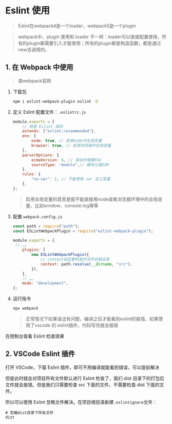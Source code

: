 # Eslint 使用

> Eslint在webpack4是一个loader，webpack5是一个plugin

> webpack中，plugin 使用和 loader 不一样：loader可以直接配置使用，所有的plugin都需要引入才能使用；所有的plugin都是构造函数，都是通过new去调用的。

## 1. 在 Webpack 中使用

> 查webpack官网

1. 下载包

   ```bash
   npm i eslint-webpack-plugin eslint -D
   ```

2. 定义 Eslint 配置文件：`.eslintrc.js`

   ```js
   module.exports = {
       // 继承 Eslint 规则
       extends: ["eslint:recommended"],
       env: {
           node: true, // 启用node中全局变量
           browser: true, // 启用浏览器中全局变量
       },
       parserOptions: {
           ecmaVersion: 6, // 语法环境是ES6
           sourceType: "module",// 模块化是ESM
       },
       rules: {
           "no-var": 2, // 不能使用 var 定义变量
       },
   };
   ```
    > 启用全局变量的意思是能不能直接用node或者浏览器环境中的全局变量，比如window、console.log等等
3. 配置 `webpack.config.js`

   ```js
   const path = require("path");
   const ESLintWebpackPlugin = require("eslint-webpack-plugin");
   
   module.exports = {
   	// ……
       plugins: [
           new ESLintWebpackPlugin({
               // context指定要检查的文件的根目录
               context: path.resolve(__dirname, "src"),
           }),
       ],
       // ……
       mode: "development",
   };
   ```
4. 运行指令

   ```js
   npx webpack
   ```
    > 正常情况下如果语法有问题，编译之后才能看到eslint的报错，如果使用了vscode 的 eslint插件，代码写完就会报错

在控制台查看 Eslint 检查效果

## 2. VSCode Eslint 插件

打开 VSCode，下载 Eslint 插件，即可不用编译就能看到错误，可以提前解决

但是此时就会对项目所有文件默认进行 Eslint 检查了，我们 dist 目录下的打包后文件就会报错。但是我们只需要检查 src 下面的文件，不需要检查 dist 下面的文件。

所以可以使用 Eslint 忽略文件解决。在项目根目录新建`.eslintignore`文件：

```
# 忽略dist目录下所有文件
dist
```